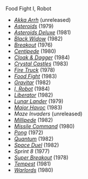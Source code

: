 Food Fight
I, Robot

-   _[Akka Arrh](https://en.wikipedia.org/wiki/Akka_Arrh "Akka Arrh")_ (unreleased)
-   _[Asteroids](https://en.wikipedia.org/wiki/Asteroids_(video_game) "Asteroids (video game)")_ (1979)
-   _[Asteroids Deluxe](https://en.wikipedia.org/wiki/Asteroids_Deluxe "Asteroids Deluxe")_ (1981)
-   _[Black Widow](https://en.wikipedia.org/wiki/Black_Widow_(video_game) "Black Widow (video game)")_ (1982)
-   _[Breakout](https://en.wikipedia.org/wiki/Breakout_(video_game) "Breakout (video game)")_ (1976)
-   _[Centipede](https://en.wikipedia.org/wiki/Centipede_(video_game) "Centipede (video game)")_ (1980)
-   _[Cloak & Dagger](https://en.wikipedia.org/wiki/Cloak_%26_Dagger_(video_game) "Cloak & Dagger (video game)")_ (1984)
-   _[Crystal Castles](https://en.wikipedia.org/wiki/Crystal_Castles_(video_game) "Crystal Castles (video game)")_ (1983)
-   _[Fire Truck](https://en.wikipedia.org/wiki/Fire_Truck_(video_game) "Fire Truck (video game)")_ (1978)
-   _[Food Fight](https://en.wikipedia.org/wiki/Food_Fight_(video_game) "Food Fight (video game)")_ (1983)
-   _[Gravitar](https://en.wikipedia.org/wiki/Gravitar "Gravitar")_ (1982)
-   _[I, Robot](https://en.wikipedia.org/wiki/I,_Robot_(video_game) "I, Robot (video game)")_ (1984)
-   _[Liberator](https://en.wikipedia.org/wiki/Liberator_(video_game) "Liberator (video game)")_ (1982)
-   _[Lunar Lander](https://en.wikipedia.org/wiki/Lunar_Lander_(1979_video_game) "Lunar Lander (1979 video game)")_ (1979)
-   _[Major Havoc](https://en.wikipedia.org/wiki/Major_Havoc "Major Havoc")_ (1983)
-   _Maze Invaders_ (unreleased)
-   _[Millipede](https://en.wikipedia.org/wiki/Millipede_(video_game) "Millipede (video game)")_ (1982)
-   _[Missile Command](https://en.wikipedia.org/wiki/Missile_Command "Missile Command")_ (1980)
-   _[Pong](https://en.wikipedia.org/wiki/Pong "Pong")_ (1972)
-   _[Quantum](https://en.wikipedia.org/wiki/Quantum_(video_game) "Quantum (video game)")_ (1982)
-   _[Space Duel](https://en.wikipedia.org/wiki/Space_Duel)_ (1982)
-   _Sprint 8_ (1977)
-   _[Super Breakout](https://en.wikipedia.org/wiki/Super_Breakout "Super Breakout")_ (1978)
-   _[Tempest](https://en.wikipedia.org/wiki/Tempest_(video_game) "Tempest (video game)")_ (1981)
-   _[Warlords](https://en.wikipedia.org/wiki/Warlords_(1980_video_game) "Warlords (1980 video game)")_ (1980)